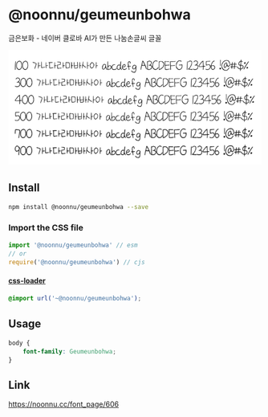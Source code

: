 # @noonnu/geumeunbohwa

금은보화 - 네이버 클로바 AI가 만든 나눔손글씨 글꼴

![example](./example.png)

## Install

```bash
npm install @noonnu/geumeunbohwa --save
```

### Import the CSS file

```js
import '@noonnu/geumeunbohwa' // esm
// or
require('@noonnu/geumeunbohwa') // cjs
```

#### [css-loader](https://github.com/webpack-contrib/css-loader)

```css
@import url('~@noonnu/geumeunbohwa');
```

## Usage

```css
body {
    font-family: Geumeunbohwa;
}
```

## Link

https://noonnu.cc/font_page/606
